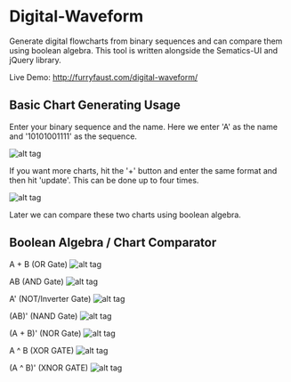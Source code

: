 # Digital-Waveform
Generate digital flowcharts from binary sequences and can compare them using boolean algebra. This tool is written alongside the Sematics-UI and jQuery library.

Live Demo: http://furryfaust.com/digital-waveform/

Basic Chart Generating Usage
----------------------------
Enter your binary sequence and the name. Here we enter 'A' as the name and '10101001111' as the sequence.

![alt tag](http://furryfaust.com/images/Simple%20Usage.png)

If you want more charts, hit the '+' button and enter the same format and then hit 'update'. This can be done up to
four times.

![alt tag](http://furryfaust.com/images/Multiple%20Usage.png)

Later we can compare these two charts using boolean algebra.


Boolean Algebra / Chart Comparator
----------------------------------
A + B (OR Gate)
![alt tag](http://furryfaust.com/images/Or%20Gate.png)

AB (AND Gate)
![alt tag](http://furryfaust.com/images/And%20Gate.png)

A' (NOT/Inverter Gate)
![alt tag](http://furryfaust.com/images/Not%20Gate.png)

(AB)' (NAND Gate)
![alt tag](http://furryfaust.com/images/Nand%20Gate.png)

(A + B)' (NOR Gate)
![alt tag](http://furryfaust.com/images/Nor%20Gate.png)

A ^ B (XOR GATE)
![alt tag](http://furryfaust.com/images/XOr%20Gate.png)

(A ^ B)' (XNOR GATE)
![alt tag](http://furryfaust.com/images/XNOr%20Gate.png)
